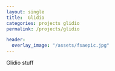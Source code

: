 ```yaml
---
layout: single
title:  Glidio
categories: projects glidio
permalink: /projects/glidio

header:
  overlay_image: "/assets/fsaepic.jpg"
---
```


Glidio stuff


